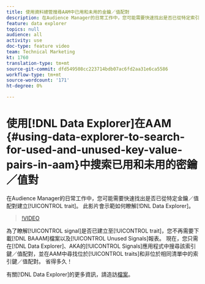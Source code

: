 ```yaml
---
title: 使用資料總管搜尋AAM中已用和未用的金鑰／值配對
description: 在Audience Manager的日常工作中，您可能需要快速找出是否已從特定索引鍵／值配對建立特徵。 此影片會示範如何使用資料總管來瞭解。
feature: data explorer
topics: null
audience: all
activity: use
doc-type: feature video
team: Technical Marketing
kt: 1760
translation-type: tm+mt
source-git-commit: dfd549508cc223714bdb07ac6fd2aa31e6ca5586
workflow-type: tm+mt
source-wordcount: '171'
ht-degree: 0%

---
```



# 使用[!DNL Data Explorer]在AAM {#using-data-explorer-to-search-for-used-and-unused-key-value-pairs-in-aam}中搜索已用和未用的密鑰／值對

在Audience Manager的日常工作中，您可能需要快速找出是否已從特定金鑰／值配對建立[!UICONTROL trait]。 此影片會示範如何瞭解[!DNL Data Explorer]。

>[!VIDEO](https://video.tv.adobe.com/v/25148/?quality=12)

為了瞭解[!UICONTROL signal]是否已建立至[!UICONTROL trait]，您不再需要下載[!DNL BAAAM]檔案以及[!UICONTROL Unused Signals]報表。 現在，您只需在[!DNL Data Explorer]、AKA的[!UICONTROL Signals]應用程式中搜尋該索引鍵／值配對，並在AAM中尋找位於[!UICONTROL traits]和非位於相同清單中的索引鍵／值配對。 省得多久！

有關[!DNL Data Explorer]的更多資訊，請造訪[檔案](https://experiencecloud.adobe.com/resources/help/en_US/aam/data-explorer.html)。